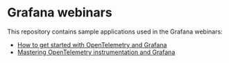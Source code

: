# Grafana webinars

This repository contains sample applications used in the Grafana webinars:

* [How to get started with OpenTelemetry and Grafana](./otel-getting-started/README.md)
* [Mastering OpenTelemetry instrumentation and Grafana](./otel-manual-instrumentation/README.md)
